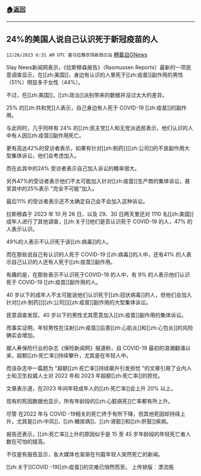 ###  [:house:返回](README.md)
---


## 24%的美国人说自己认识死于新冠疫苗的人
`12/26/2023 6:31 AM UTC 喜马拉雅农场新西兰站` [轉載自GNews](https://gnews.org/articles/2151996)

Slay News新闻网表示，《拉斯穆森报告》（Rasmussen Reports）最新的一项民意调查显示，在[[zh:美国]]，身边有认识的人里死于[[zh:疫苗]]副作用的男性（51%）明显多于女性（44%）。

不过，在[[zh:美国]]，[[zh:政治]]派别带来的数据并没过太大的差异。

25% 的[[zh:共和党]]人表示，自己身边有人死于 COVID-19 [[zh:疫苗]]的副作用。

与此同时，几乎同样有 24% 的[[zh:民主党]]人和无党派选民表示，他们认识的人中有人因[[zh:疫苗]]副作用死亡。

更有高达42%的受访者表示，如果有针对[[zh:制药]][[zh:公司]]的不良副作用大型集体诉讼，他们会考虑加入。

而在此其中的24% 受访者表示自己加入诉讼的概率很大。

另外47%的受访者表示他们不太可能加入针对[[zh:疫苗]]生产商的集体诉讼，甚至其中的25%表示 "完全不可能"加入。

最后11% 的受访者表示还不太确定自己会不会加入这种诉讼。

拉斯穆森于 2023 年 10 月 26 日，以及 29、30 日两天里还对 1110 名[[zh:美国]]成年人进行了其他调查，[[zh:关于]]他们是否认识死于 COVID-19 的人，47% 的人表示认识。

49%的人表示不认识死于该[[zh:病毒]]的人。

而在那些说自己有认识的人死于 COVID-19 [[zh:病毒]]的人中，还有41% 的人表示自己认识的人还有人死于[[zh:疫苗]]副作用。

有趣的是，在那些表示不认识死于COVID-19 的人中，有 9% 的人表示他们认识死于 COVID-19 [[zh:疫苗]]副作用的人。

40 岁以下的成年人不太可能说他们认识死于[[zh:冠状病毒]]的人，但他们会加入针对[[zh:制药]][[zh:公司]][[zh:疫苗]]副作用的大型集体诉讼。

民意调查发现，40 岁以下的男性尤其愿意加入[[zh:疫苗]]副作用的集体诉讼。

而事实证明，年轻男性在注射[[zh:疫苗]]后患[[zh:心肌炎]]和[[zh:心包炎]]的风险确实会增加。

据人寿保险行业的杂志《保险新闻网》报道称，自 COVID-19 最初的浪潮翻涌以来，超额[[zh:死亡率]]持续攀升，尤其是在年轻人中。

而该杂志中一篇题为 "超额[[zh:死亡率]]持续飙升引发担忧 "的文章引用了业内人士和卫生权威人士对 2022 年和 2023 年超额[[zh:死亡率]]的担忧。

文章表示道，在2023 年间年轻成年人的[[zh:死亡率]]会上升 20% 以上。

现有的死因数据也显示，所有年龄段的[[zh:心脏病死]]亡率都有所上升。

尽管 在2022 年与 COVID -19相关的死亡终于有所下降，但其他死因却持续上升，尤其是[[zh:中风]]、[[zh:糖尿病]]、[[zh:肾脏]]和[[zh:肝脏]]疾病。

报告还表示，[[zh:死亡率]]上升的原因似乎是 15 至 45 岁年龄段的年轻死亡者人数在可怕的提高。

不仅是有报告显示，各大媒体也渐渐在刊载年轻人突然死亡的新闻。

[[zh:关于]]COVID -19[[zh:疫苗]]的灾难已悄然而至。
上传排版：漂流瓶
